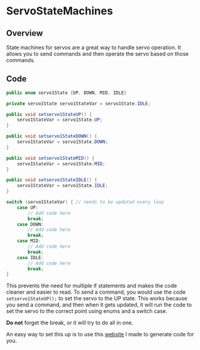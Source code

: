 # ServoStateMachines

## Overview

State machines for servos are a great way to handle servo operation. It allows you to send commands and then operate the servo based on those commands.

## Code

```java
public enum servo1State {UP, DOWN, MID, IDLE}

private servo1State servo1StateVar = servo1State.IDLE;

public void setservo1StateUP() {
    servo1StateVar = servo1State.UP;
}

public void setservo1StateDOWN() {
    servo1StateVar = servo1State.DOWN;
}

public void setservo1StateMID() {
    servo1StateVar = servo1State.MID;
}

public void setservo1StateIDLE() {
    servo1StateVar = servo1State.IDLE;
}

switch (servo1StateVar) { // needs to be updated every loop
    case UP:
        // Add code here
        break;
    case DOWN:
        // Add code here
        break;
    case MID:
        // Add code here
        break;
    case IDLE:
        // Add code here
        break;
}
```
This prevents the need for multiple if statements and makes the code cleaner and easier to read.
To send a command, you would use the code ```setservo1StateUP();``` to set the servo to the UP state.
This works because you send a command, and then when it gets updated, it will run the code to set the servo to the correct point using enums and a switch case.

**Do not** forget the break, or it will try to do all in one.

An easy way to set this up is to use this [website](https://gramgra07.github.io/SM-creator/) I made to generate code for you.